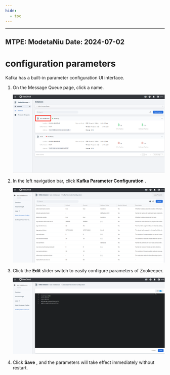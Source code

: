 ```yaml
---
hide:
  - toc
---
```


---
MTPE: ModetaNiu
Date: 2024-07-02
---


# configuration parameters

Kafka has a built-in parameter configuration UI interface.

1. On the Message Queue page, click a name.

    ![Click a name](../images/config.png)

2. In the left navigation bar, click __Kafka Parameter Configuration__ .

    ![Configuration](../images/config02.png)

3. Click the __Edit__ slider switch to easily configure parameters of Zookeeper.

    ![Parameters](../images/config03.png)

4. Click __Save__ , and the parameters will take effect immediately without restart.